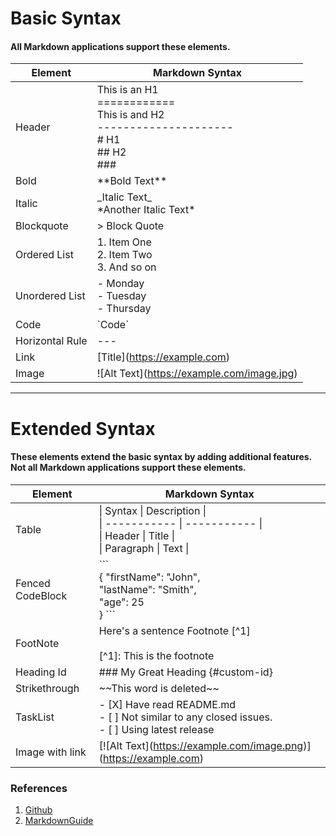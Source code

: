 Basic Syntax
===========

#### All Markdown applications support these elements.


| Element | Markdown Syntax | 
|---------------|-------------|
| Header | This is an H1 <br> ============ <br> This is and H2 <br> ---------------------<br>  \# H1 <br> ## H2 <br> ### |
| Bold | \*\*Bold Text\*\* |
| Italic | \_Italic Text\_ <br> \*Another Italic Text\*|
| Blockquote | > Block Quote |
| Ordered List | 1. Item One <br> 2. Item Two <br> 3. And so on |
| Unordered List | - Monday <br> - Tuesday <br> - Thursday |
| Code | \`Code\` |
| Horizontal Rule | --- |
| Link | \[Title\]\(https://example.com)
| Image | \!\[Alt Text\]\(https://example.com/image.jpg) |

---

Extended Syntax
====


#### These elements extend the basic syntax by adding additional features. Not all Markdown applications support these elements.

| Element | Markdown Syntax |
| ------- | --------------- |
| Table   | \| Syntax \| Description \| <br> \| ----------- \| ----------- \| <br > \| Header \| Title \| <br>  \| Paragraph \| Text \| |
| Fenced CodeBlock | \`\`\` <br> {  "firstName": "John", <br>  "lastName": "Smith", <br>  "age": 25<br> } \`\`\` |
| FootNote | Here's a sentence Footnote \[\^1\] <br> <br> \[\^1\]: This is the footnote |
| Heading Id | ### My Great Heading \{\#custom-id\} | 
| Strikethrough | \~\~This word is deleted\~\~ |
| TaskList | \- \[X\] Have read README.md <br> \- [ ] Not similar to any closed issues. <br> - [ ] Using latest release |
| Image with link | \[!\[Alt Text]\(https://example.com/image.png)](https://example.com) |


### References
1. [Github](https://github.com/adam-p/markdown-here/wiki/Markdown-Cheatsheet)
2. [MarkdownGuide](https://www.markdownguide.org/cheat-sheet/)